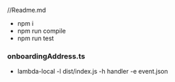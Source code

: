 //Readme.md

-   npm i
-   npm run compile
-   npm run test

### onboardingAddress.ts

-   lambda-local -l dist/index.js -h handler -e event.json
